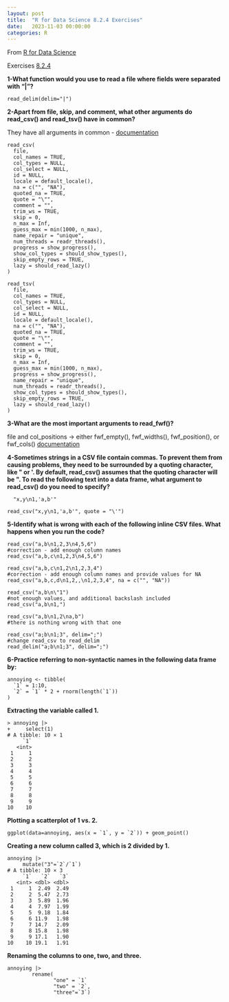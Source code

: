 ```yaml
---
layout: post
title:  "R for Data Science 8.2.4 Exercises"
date:   2023-11-03 00:00:00
categories: R
---
```


From [R for Data Science](https://r4ds.hadley.nz)

Exercises [8.2.4](https://r4ds.hadley.nz/data-import#exercises)


**1-What function would you use to read a file where fields were separated with “|”?**

```
read_delim(delim="|")
```
  
**2-Apart from file, skip, and comment, what other arguments do read_csv() and read_tsv() have in common?**

They have all arguments in common - [documentation](https://readr.tidyverse.org/reference/read_delim.html)

```
read_csv(
  file,
  col_names = TRUE,
  col_types = NULL,
  col_select = NULL,
  id = NULL,
  locale = default_locale(),
  na = c("", "NA"),
  quoted_na = TRUE,
  quote = "\"",
  comment = "",
  trim_ws = TRUE,
  skip = 0,
  n_max = Inf,
  guess_max = min(1000, n_max),
  name_repair = "unique",
  num_threads = readr_threads(),
  progress = show_progress(),
  show_col_types = should_show_types(),
  skip_empty_rows = TRUE,
  lazy = should_read_lazy()
)

read_tsv(
  file,
  col_names = TRUE,
  col_types = NULL,
  col_select = NULL,
  id = NULL,
  locale = default_locale(),
  na = c("", "NA"),
  quoted_na = TRUE,
  quote = "\"",
  comment = "",
  trim_ws = TRUE,
  skip = 0,
  n_max = Inf,
  guess_max = min(1000, n_max),
  progress = show_progress(),
  name_repair = "unique",
  num_threads = readr_threads(),
  show_col_types = should_show_types(),
  skip_empty_rows = TRUE,
  lazy = should_read_lazy()
)
```

  
**3-What are the most important arguments to read_fwf()?**

file and col_positions -> either fwf_empty(), fwf_widths(), fwf_position(), or fwf_cols()
[documentation](https://readr.tidyverse.org/reference/read_fwf.html) 

**4-Sometimes strings in a CSV file contain commas. To prevent them from causing problems, they need to be surrounded by a quoting character, like " or '. By default, read_csv() assumes that the quoting character will be ". To read the following text into a data frame, what argument to read_csv() do you need to specify?**

```
  "x,y\n1,'a,b'"
```

```
read_csv("x,y\n1,'a,b'", quote = "\'")
```

**5-Identify what is wrong with each of the following inline CSV files. What happens when you run the code?**
  
```{r}
read_csv("a,b\n1,2,3\n4,5,6")
#correction - add enough column names
read_csv("a,b,c\n1,2,3\n4,5,6")

read_csv("a,b,c\n1,2\n1,2,3,4")
#correction - add enough column names and provide values for NA
read_csv("a,b,c,d\n1,2,,\n1,2,3,4", na = c("", "NA"))

read_csv("a,b\n\"1")
#not enough values, and additional backslash included
read_csv("a,b\n1,")

read_csv("a,b\n1,2\na,b")
#there is nothing wrong with that one

read_csv("a;b\n1;3", delim=";")
#change read_csv to read_delim
read_delim("a;b\n1;3", delim=";")

```

**6-Practice referring to non-syntactic names in the following data frame by:**

```
annoying <- tibble(
  `1` = 1:10,
  `2` = `1` * 2 + rnorm(length(`1`))
)
```
  
**Extracting the variable called 1.**

```
> annoying |>
+     select(1)
# A tibble: 10 × 1
     `1`
   <int>
 1     1
 2     2
 3     3
 4     4
 5     5
 6     6
 7     7
 8     8
 9     9
10    10
```

**Plotting a scatterplot of 1 vs. 2.**
```
ggplot(data=annoying, aes(x = `1`, y = `2`)) + geom_point()
```

**Creating a new column called 3, which is 2 divided by 1.**
```
annoying |>
     mutate("3"=`2`/`1`)
# A tibble: 10 × 3
     `1`   `2`   `3`
   <int> <dbl> <dbl>
 1     1  2.49  2.49
 2     2  5.47  2.73
 3     3  5.89  1.96
 4     4  7.97  1.99
 5     5  9.18  1.84
 6     6 11.9   1.98
 7     7 14.7   2.09
 8     8 15.8   1.98
 9     9 17.1   1.90
10    10 19.1   1.91
```
**Renaming the columns to one, two, and three.**

```
annoying |>
        rename(
               "one" = `1`
               "two" = `2`,
               "three"=`3`)
```
